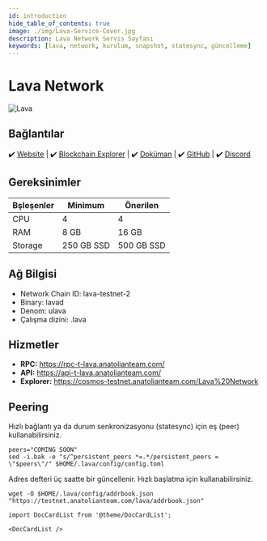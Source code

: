 ```yaml
---
id: introduction
hide_table_of_contents: true
image: ./img/Lava-Service-Cover.jpg
description: Lava Network Servis Sayfası
keywords: [lava, network, kurulum, snapshot, statesync, güncelleme]
---
```

# Lava Network

![Lava](./img/Lava-Service.jpg)

## Bağlantılar
 ✔️ [Website](https://www.lavanet.xyz) |
 ✔️ [Blockchain Explorer](https://cosmos-testnet.anatolianteam.com/LavaNetwork) |
 ✔️ [Doküman](https://docs.lavanet.xyz/) |
 ✔️ [GitHub](https://github.com/lavanet) |
 ✔️ [Discord](https://discord.gg/zyvZ93yZpM)

## Gereksinimler

| Bşleşenler | Minimum | **Önerilen** |
| ------------ | ------------ | ------------ |
| CPU |	4 | 4 |
| RAM	| 8 GB | 16 GB |
| Storage	| 250 GB SSD | 500 GB SSD | 

## Ağ Bilgisi 

* Network Chain ID: lava-testnet-2
* Binary: lavad
* Denom: ulava
* Çalışma dizini: .lava

## Hizmetler
* **RPC:** https://rpc-t-lava.anatolianteam.com/ 
* **API:** https://api-t-lava.anatolianteam.com/
* **Explorer:** https://cosmos-testnet.anatolianteam.com/Lava%20Network

## Peering
Hızlı bağlantı ya da durum senkronizasyonu (statesync) için eş (peer) kullanabilirsiniz.
```shell
peers="COMING SOON"
sed -i.bak -e "s/^persistent_peers *=.*/persistent_peers = \"$peers\"/" $HOME/.lava/config/config.toml
```
Adres defteri üç saatte bir güncellenir. Hızlı başlatma için kullanabilirsiniz.
```shell
wget -O $HOME/.lava/config/addrbook.json "https://testnet.anatolianteam.com/lava/addrbook.json"
```

```mdx-code-block
import DocCardList from '@theme/DocCardList';

<DocCardList />
```
